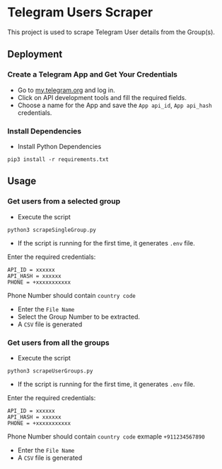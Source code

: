 # Telegram Users Scraper

This project is used to scrape Telegram User details from the Group(s).

## Deployment

### Create a Telegram App and Get Your Credentials
- Go to [my.telegram.org](https://my.telegram.org/auth) and log in.
- Click on API development tools and fill the required fields.
- Choose a name for the App and save the `App api_id`, `App api_hash` credentials.

### Install Dependencies
- Install Python Dependencies
```
pip3 install -r requirements.txt
```

## Usage

### Get users from a selected group
- Execute the script
```
python3 scrapeSingleGroup.py
```
- If the script is running for the first time, it generates `.env` file.

Enter the required credentials:

```
API_ID = xxxxxx
API_HASH = xxxxxx
PHONE = +xxxxxxxxxxx
```
Phone Number should contain `country code`
- Enter the `File Name`
- Select the Group Number to be extracted.
- A `CSV` file is generated

### Get users from all the groups
- Execute the script
```
python3 scrapeUserGroups.py
```
- If the script is running for the first time, it generates `.env` file.

Enter the required credentials:

```
API_ID = xxxxxx
API_HASH = xxxxxx
PHONE = +xxxxxxxxxxx
```
Phone Number should contain `country code` exmaple `+911234567890`
- Enter the `File Name`
- A `CSV` file is generated
